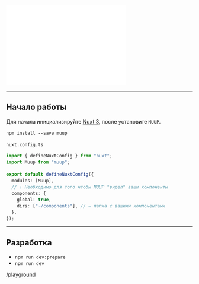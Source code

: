 ![muup](https://raw.githubusercontent.com/chepuhasasha/muup/main/assets/muup_git.svg)

---
## Начало работы

Для начала инициализируйте [Nuxt 3](https://v3.nuxtjs.org/getting-started/quick-start), после установите `MUUP`.

```
npm install --save muup
```
`nuxt.config.ts`
```ts
import { defineNuxtConfig } from "nuxt";
import Muup from "muup";

export default defineNuxtConfig({
  modules: [Muup],
  // ↓ Необходимо для того чтобы MUUP "видел" ваши компоненты
  components: {
    global: true,
    dirs: ["~/components"], // ← папка с вашими компонентами
  },
});
```
---

## Разработка

- `npm run dev:prepare`
- `npm run dev` 

[/playground](./playground)
